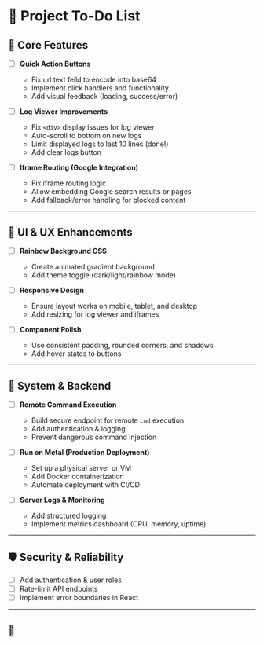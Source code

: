 # 📝 Project To-Do List

## 🚀 Core Features
- [ ] **Quick Action Buttons**
  - Fix url text feild to encode into base64
  - Implement click handlers and functionality  
  - Add visual feedback (loading, success/error)  

- [ ] **Log Viewer Improvements**  
  - Fix `<div>` display issues for log viewer  
  - Auto-scroll to bottom on new logs  
  - Limit displayed logs to last 10 lines (done!)  
  - Add clear logs button  

- [ ] **Iframe Routing (Google Integration)**  
  - Fix iframe routing logic  
  - Allow embedding Google search results or pages  
  - Add fallback/error handling for blocked content  

---

## 🎨 UI & UX Enhancements
- [ ] **Rainbow Background CSS**  
  - Create animated gradient background  
  - Add theme toggle (dark/light/rainbow mode)

- [ ] **Responsive Design**  
  - Ensure layout works on mobile, tablet, and desktop  
  - Add resizing for log viewer and iframes  

- [ ] **Component Polish**  
  - Use consistent padding, rounded corners, and shadows  
  - Add hover states to buttons  

---

## 🔧 System & Backend
- [ ] **Remote Command Execution**  
  - Build secure endpoint for remote `cmd` execution  
  - Add authentication & logging  
  - Prevent dangerous command injection

- [ ] **Run on Metal (Production Deployment)**  
  - Set up a physical server or VM  
  - Add Docker containerization  
  - Automate deployment with CI/CD  

- [ ] **Server Logs & Monitoring**  
  - Add structured logging  
  - Implement metrics dashboard (CPU, memory, uptime)  

---

## 🛡️ Security & Reliability
- [ ] Add authentication & user roles  
- [ ] Rate-limit API endpoints  
- [ ] Implement error boundaries in React  

---

## 🧩
